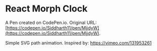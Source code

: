 # React Morph Clock

A Pen created on CodePen.io. Original URL: [https://codepen.io/Siddharth11/pen/MjjdyW](https://codepen.io/Siddharth11/pen/MjjdyW).

Simple SVG path animation.
Inspired by: https://vimeo.com/131953261